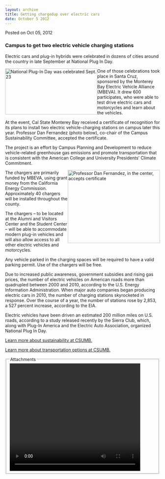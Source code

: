 ```yaml
---
layout: archive
title: Getting chargedup over electric cars
date: October 5 2012
---
```





<span class="date">Posted on Oct 05, 2012    </span>
<h3>Campus to get two electric vehicle charging stations</h3>
<p>Electric cars and plug-in hybrids were celebrated in dozens of
cities around the country in late September at National Plug In
Day.</p>
<p><img alt="National Plug-In Day was celebrated Sept. 23" src="http://news.csumb.edu/sites/default/files/65/attachments/news/images/post-top-pluginday.jpg" style="float:left; width:300px; height:150px">One of those
celebrations took place in Santa Cruz, sponsored by the Monterey
Bay Electric Vehicle Alliance (MBEVA). It drew 600 participates,
who were able to test drive electric cars and motorcycles and learn
about the vehicles.</img></p>
<p>At the event, Cal State Monterey Bay received a certificate of
recognition for its plans to install two electric vehicle-charging
stations on campus later this year. Professor Dan Fernandez (photo
below), co-chair of the Campus Sustainability Committee, accepted
the certificate.</p>
<p>The project is an effort by Campus Planning and Development to
reduce vehicle-related greenhouse gas emissions and promote
transportation that is consistent with the American College and
University Presidents&#x2019; Climate Commitment.</p>
<p><img alt="Professor Dan Fernandez, in the center, accepts certificate" src="http://news.csumb.edu/sites/default/files/65/attachments/news/images/certificate_for_the_web.jpg" style="float:right; width:300px; height:238px">The chargers are
primarily funded by MBEVA, using grant money from the California
Energy Commission. Approximately 40 chargers will be installed
throughout the county.</img></p>
<p>The chargers &#x2013; to be located at the Alumni and Visitors Center
and the Student Center &#x2013; will be able to accommodate modern plug-in
vehicles and will also allow access to all other electric vehicles
and motorcycles.</p>
<p>Any vehicle parked in the charging spaces will be required to
have a valid parking permit. Use of the chargers will be free.</p>
<p>Due to increased public awareness, government subsidies and
rising gas prices, the number of electric vehicles on American
roads more than quadrupled between 2000 and 2010, according to the
U.S. Energy Information Administration. When major auto companies
began producing electric cars in 2010, the number of charging
stations skyrocketed in response. Over the course of a year, the
number of stations rose by 2,853, a 527 percent increase, according
to the EIA.</p>
<p>Electric vehicles have been driven an estimated 200 million
miles on U.S. roads, according to a study released recently by the
Sierra Club, which, along with Plug-In America and the Electric
Auto Association, organized National Plug In Day.</p>
<p><a href="http://ideals.csumb.edu/sustainability" rel="nofollow">Learn more about sustainability at CSUMB.</a></p>
<p><a href="http://transportation.csumb.edu/trip-homepage" rel="nofollow">Learn more about transportation options at
CSUMB.</a></p>
<fieldset class="fieldgroup group-attachments">
<legend>Attachments</legend>
<div class="field field-type-emvideo field-field-attach-video">
<div class="field-items">
<div class="field-item odd">
<div class="emvideo emvideo-video emvideo-youtube">
<div class="emfield-emvideo emfield-emvideo-youtube">
<div id="emvideo-youtube-flash-wrapper-1">
<!--<object type="application/x-shockwave-flash" height="350" width="425" data="http://www.youtube.com/v/yMYy2oE7uUg&amp;rel=0&amp;enablejsapi=1&amp;playerapiid=ytplayer&amp;fs=1" id="emvideo-youtube-flash-1">
          <param name="movie" value="http://www.youtube.com/v/yMYy2oE7uUg&amp;rel=0&amp;enablejsapi=1&amp;playerapiid=ytplayer&amp;fs=1" />
          <param name="allowScriptAccess" value="sameDomain"/>
          <param name="quality" value="best"/>
          <param name="allowFullScreen" value="true"/>
          <param name="bgcolor" value="#FFFFFF"/>
          <param name="scale" value="noScale"/>
          <param name="salign" value="TL"/>
          <param name="FlashVars" value="playerMode=embedded" />
          <param name="wmode" value="transparent" />
        </object>-->
<video controls="" width="425" height="350">
<source src="http://r9---sn-o097zne6.googlevideo.com/videoplayback?id=o-AAAF4eCBf9yN49iEjOw9iLxOETo1MTnomXMGMxHQinhk&amp;ms=au&amp;expire=1422353763&amp;upn=w6_Jj74f03w&amp;initcwndbps=3640000&amp;itag=18&amp;dur=31.579&amp;sparams=dur,id,initcwndbps,ip,ipbits,itag,mm,ms,mv,pl,ratebypass,source,upn,expire&amp;sver=3&amp;mv=m&amp;source=youtube&amp;pl=23&amp;key=yt5&amp;ip=198.189.249.65&amp;ratebypass=yes&amp;ipbits=0&amp;fexp=900718,907263,916104,923368,927622,929821,930676,936121,9406392,941004,943917,947225,948124,952302,952605,952901,955301,957103,957105,957201,959701&amp;mm=31&amp;signature=02EC99F4083B8AABB6B348251CC23CCD0064BE4F.93209AE2785FC4B277AD7B4B8381BAFC5F61A7C3&amp;mt=1422332108&amp;name=yMYy2oE7uUg" type="video/mp4"/></video></div>
</div>
</div>
</div>
</div>
</div>
</fieldset>





